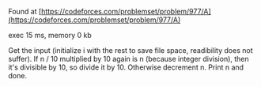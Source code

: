 Found at [https://codeforces.com/problemset/problem/977/A](https://codeforces.com/problemset/problem/977/A)

exec 15 ms, memory 0 kb

Get the input (initialize i with the rest to save file space, readibility does not suffer). If n / 10 multiplied by 10 again is n (because integer division), then it's divisible by 10, so divide it by 10. Otherwise decrement n. Print n and done.
